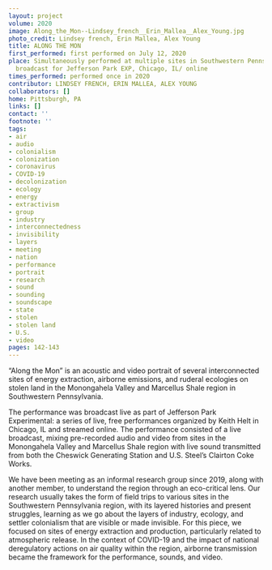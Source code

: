 ```yaml
---
layout: project
volume: 2020
image: Along_the_Mon--Lindsey_french__Erin_Mallea__Alex_Young.jpg
photo_credit: Lindsey french, Erin Mallea, Alex Young
title: ALONG THE MON
first_performed: first performed on July 12, 2020
place: Simultaneously performed at multiple sites in Southwestern Pennsylvania, live
  broadcast for Jefferson Park EXP, Chicago, IL/ online
times_performed: performed once in 2020
contributor: LINDSEY FRENCH, ERIN MALLEA, ALEX YOUNG
collaborators: []
home: Pittsburgh, PA
links: []
contact: ''
footnote: ''
tags:
- air
- audio
- colonialism
- colonization
- coronavirus
- COVID-19
- decolonization
- ecology
- energy
- extractivism
- group
- industry
- interconnectedness
- invisibility
- layers
- meeting
- nation
- performance
- portrait
- research
- sound
- sounding
- soundscape
- state
- stolen
- stolen land
- U.S.
- video
pages: 142-143
---
```


“Along the Mon” is an acoustic and video portrait of several interconnected sites of energy extraction, airborne emissions, and ruderal ecologies on stolen land in the Monongahela Valley and Marcellus Shale region in Southwestern Pennsylvania.

The performance was broadcast live as part of Jefferson Park Experimental: a series of live, free performances organized by Keith Helt in Chicago, IL and streamed online. The performance consisted of a live broadcast, mixing pre-recorded audio and video from sites in the Monongahela Valley and Marcellus Shale region with live sound transmitted from both the Cheswick Generating Station and U.S. Steel’s Clairton Coke Works.

We have been meeting as an informal research group since 2019, along with another member, to understand the region through an eco-critical lens. Our research usually takes the form of field trips to various sites in the Southwestern Pennsylvania region, with its layered histories and present struggles, learning as we go about the layers of industry, ecology, and settler colonialism that are visible or made invisible. For this piece, we focused on sites of energy extraction and production, particularly related to atmospheric release. In the context of COVID-19 and the impact of national deregulatory actions on air quality within the region, airborne transmission became the framework for the per­­formance, sounds, and video.